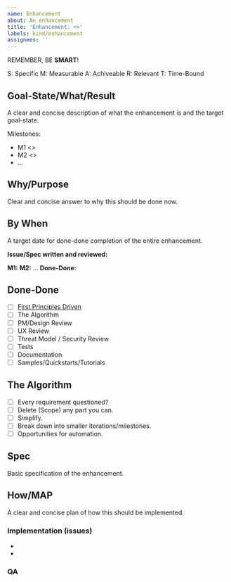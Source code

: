 ```yaml
---
name: Enhancement
about: An enhancement
title: 'Enhancement: <>'
labels: kind/enhancement
assignees: ''
---
```


REMEMBER, BE **SMART**!

S: Specific
M: Measurable
A: Achiveable
R: Relevant
T: Time-Bound

## Goal-State/What/Result

A clear and concise description of what the enhancement is and the target goal-state.

Milestones:

- M1 <>
- M2 <>
- ...

## Why/Purpose

Clear and concise answer to why this should be done now.

## By When

A target date for done-done completion of the entire enhancement.

**Issue/Spec written and reviewed:** <Target Date>

**M1:** <Target Date>
**M2:** <Target Date>
...
**Done-Done:** <Target Date>

## Done-Done

- [ ] [First Principles Driven](https://github.com/spiceai/spiceai/blob/trunk/docs/PRINCIPLES.md)
- [ ] The Algorithm
- [ ] PM/Design Review
- [ ] UX Review
- [ ] Threat Model / Security Review
- [ ] Tests
- [ ] Documentation
- [ ] Samples/Quickstarts/Tutorials

## The Algorithm

- [ ] Every requirement questioned?
- [ ] Delete (Scope) any part you can.
- [ ] Simplify.
- [ ] Break down into smaller iterations/milestones.
- [ ] Opportunities for automation.

## Spec

Basic specification of the enhancement.

## How/MAP

A clear and concise plan of how this should be implemented.

### Implementation (issues)

- 
-

### QA


